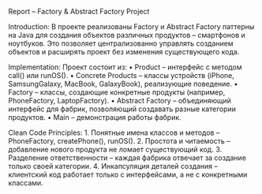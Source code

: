 Report – Factory & Abstract Factory Project

Introduction:
В проекте реализованы Factory и Abstract Factory паттерны на Java для создания объектов различных продуктов – смартфонов и ноутбуков. Это позволяет централизованно управлять созданием объектов и расширять проект без изменения существующего кода.

Implementation:
Проект состоит из:
	•	Product – интерфейс с методом call() или runOS().
	•	Concrete Products – классы устройств (iPhone, SamsungGalaxy, MacBook, GalaxyBook), реализующие поведение.
	•	Factory – классы, создающие конкретные продукты (например, PhoneFactory, LaptopFactory).
	•	Abstract Factory – объединяющий интерфейс для фабрик, позволяющий создавать разные категории продуктов.
	•	Main – демонстрация работы фабрик.

Clean Code Principles:
	1.	Понятные имена классов и методов – PhoneFactory, createPhone(), runOS().
	2.	Простота и читаемость – добавление нового продукта не ломает существующий код.
	3.	Разделение ответственности – каждая фабрика отвечает за создание только своей категории.
	4.	Инкапсуляция деталей создания – клиентский код работает только с интерфейсами, а не с конкретными классами.
